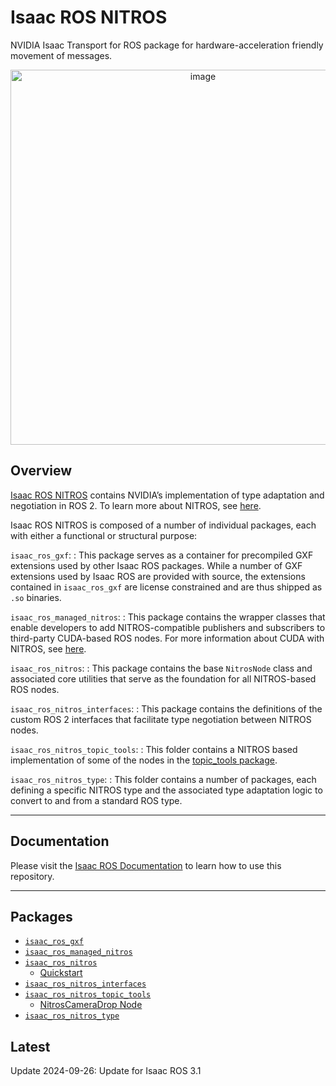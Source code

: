 # Isaac ROS NITROS

NVIDIA Isaac Transport for ROS package for hardware-acceleration friendly movement of messages.

<div align="center"><a class="reference internal image-reference" href="https://media.githubusercontent.com/media/NVIDIA-ISAAC-ROS/.github/main/resources/isaac_ros_docs/repositories_and_packages/isaac_ros_nitros/image5-1.gif/"><img alt="image" src="https://media.githubusercontent.com/media/NVIDIA-ISAAC-ROS/.github/main/resources/isaac_ros_docs/repositories_and_packages/isaac_ros_nitros/image5-1.gif/" width="600px"/></a></div>

## Overview

[Isaac ROS NITROS](https://github.com/NVIDIA-ISAAC-ROS/isaac_ros_nitros) contains NVIDIA’s implementation
of type adaptation and negotiation in ROS 2. To learn more about NITROS, see [here](https://nvidia-isaac-ros.github.io/concepts/nitros/index.html).

Isaac ROS NITROS is composed of a number of individual packages, each with either a functional or structural purpose:

`isaac_ros_gxf`:
: This package serves as a container for precompiled GXF extensions used by other Isaac ROS packages.
  While a number of GXF extensions used by Isaac ROS are provided with source, the extensions contained in `isaac_ros_gxf` are license constrained and are thus shipped as `.so` binaries.

`isaac_ros_managed_nitros`:
: This package contains the wrapper classes that enable developers to add NITROS-compatible publishers and subscribers to third-party CUDA-based ROS nodes.
  For more information about CUDA with NITROS, see [here](https://nvidia-isaac-ros.github.io/concepts/nitros/cuda_with_nitros.html).

`isaac_ros_nitros`:
: This package contains the base `NitrosNode` class and associated core utilities that serve as the foundation for all NITROS-based ROS nodes.

`isaac_ros_nitros_interfaces`:
: This package contains the definitions of the custom ROS 2 interfaces that facilitate type negotiation between NITROS nodes.

`isaac_ros_nitros_topic_tools`:
: This folder contains a NITROS based implementation of some of the nodes in the [topic_tools package](https://github.com/ros-tooling/topic_tools).

`isaac_ros_nitros_type`:
: This folder contains a number of packages, each defining a specific NITROS type and the associated type adaptation logic to convert to and from a standard ROS type.

---

## Documentation

Please visit the [Isaac ROS Documentation](https://nvidia-isaac-ros.github.io/repositories_and_packages/isaac_ros_nitros/index.html) to learn how to use this repository.

---

## Packages

* [`isaac_ros_gxf`](https://nvidia-isaac-ros.github.io/repositories_and_packages/isaac_ros_nitros/isaac_ros_gxf/index.html)
* [`isaac_ros_managed_nitros`](https://nvidia-isaac-ros.github.io/repositories_and_packages/isaac_ros_nitros/isaac_ros_managed_nitros/index.html)
* [`isaac_ros_nitros`](https://nvidia-isaac-ros.github.io/repositories_and_packages/isaac_ros_nitros/isaac_ros_nitros/index.html)
  * [Quickstart](https://nvidia-isaac-ros.github.io/repositories_and_packages/isaac_ros_nitros/isaac_ros_nitros/index.html#quickstart)
* [`isaac_ros_nitros_interfaces`](https://nvidia-isaac-ros.github.io/repositories_and_packages/isaac_ros_nitros/isaac_ros_nitros_interfaces/index.html)
* [`isaac_ros_nitros_topic_tools`](https://nvidia-isaac-ros.github.io/repositories_and_packages/isaac_ros_nitros/isaac_ros_nitros_topic_tools/index.html)
  * [NitrosCameraDrop Node](https://nvidia-isaac-ros.github.io/repositories_and_packages/isaac_ros_nitros/isaac_ros_nitros_topic_tools/index.html#nitroscameradrop-node)
* [`isaac_ros_nitros_type`](https://nvidia-isaac-ros.github.io/repositories_and_packages/isaac_ros_nitros/isaac_ros_nitros_type/index.html)

## Latest

Update 2024-09-26: Update for Isaac ROS 3.1

